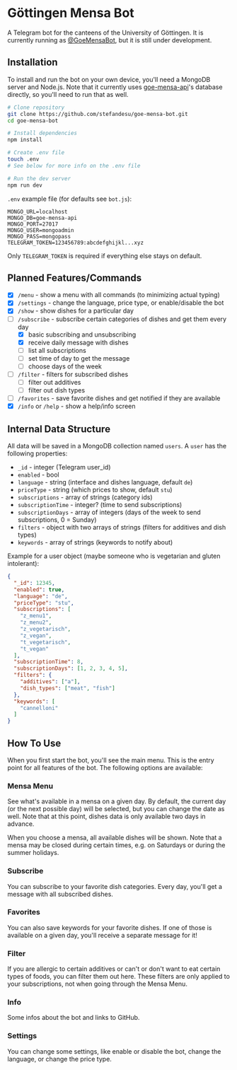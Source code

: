 # Göttingen Mensa Bot

A Telegram bot for the canteens of the University of Göttingen. It is currently running as [@GoeMensaBot](https://t.me/GoeMensaBot), but it is still under development.

## Installation

To install and run the bot on your own device, you'll need a MongoDB server and Node.js. Note that it currently uses [goe-mensa-api](https://github.com/stefandesu/goe-mensa-api)'s database directly, so you'll need to run that as well.

```bash
# Clone repository
git clone https://github.com/stefandesu/goe-mensa-bot.git
cd goe-mensa-bot

# Install dependencies
npm install

# Create .env file
touch .env
# See below for more info on the .env file

# Run the dev server
npm run dev
```

`.env` example file (for defaults see `bot.js`):

```
MONGO_URL=localhost
MONGO_DB=goe-mensa-api
MONGO_PORT=27017
MONGO_USER=mongoadmin
MONGO_PASS=mongopass
TELEGRAM_TOKEN=123456789:abcdefghijkl...xyz
```

Only `TELEGRAM_TOKEN` is required if everything else stays on default.

## Planned Features/Commands

- [x] `/menu` - show a menu with all commands (to minimizing actual typing)
- [x] `/settings` - change the language, price type, or enable/disable the bot
- [x] `/show` - show dishes for a particular day
- [ ] `/subscribe` - subscribe certain categories of dishes and get them every day
  - [x] basic subscribing and unsubscribing
  - [x] receive daily message with dishes
  - [ ] list all subscriptions
  - [ ] set time of day to get the message
  - [ ] choose days of the week
- [ ] `/filter` - filters for subscribed dishes
  - [ ] filter out additives
  - [ ] filter out dish types
- [ ] `/favorites` - save favorite dishes and get notified if they are available
- [x] `/info` or `/help` - show a help/info screen

## Internal Data Structure
All data will be saved in a MongoDB collection named `users`. A `user` has the following properties:

- `_id` - integer (Telegram user_id)
- `enabled` - bool
- `language` - string (interface and dishes language, default `de`)
- `priceType` - string (which prices to show, default `stu`)
- `subscriptions` - array of strings (category ids)
- `subscriptionTime` - integer? (time to send subscriptions)
- `subscriptionDays` - array of integers (days of the week to send subscriptions, 0 = Sunday)
- `filters` - object with two arrays of strings (filters for additives and dish types)
- `keywords` - array of strings (keywords to notify about)

Example for a user object (maybe someone who is vegetarian and gluten intolerant):

``` json
{
  "_id": 12345,
  "enabled": true,
  "language": "de",
  "priceType": "stu",
  "subscriptions": [
    "z_menu1",
    "z_menu2",
    "z_vegetarisch",
    "z_vegan",
    "t_vegetarisch",
    "t_vegan"
  ],
  "subscriptionTime": 8,
  "subscriptionDays": [1, 2, 3, 4, 5],
  "filters": {
    "additives": ["a"],
    "dish_types": ["meat", "fish"]
  },
  "keywords": [
    "cannelloni"
  ]
}
```

## How To Use
When you first start the bot, you'll see the main menu. This is the entry point for all features of the bot. The following options are available:

### Mensa Menu
See what's available in a mensa on a given day. By default, the current day (or the next possible day) will be selected, but you can change the date as well. Note that at this point, dishes data is only available two days in advance.

When you choose a mensa, all available dishes will be shown. Note that a mensa may be closed during certain times, e.g. on Saturdays or during the summer holidays.

### Subscribe
You can subscribe to your favorite dish categories. Every day, you'll get a message with all subscribed dishes.

### Favorites
You can also save keywords for your favorite dishes. If one of those is available on a given day, you'll receive a separate message for it!

### Filter
If you are allergic to certain additives or can't or don't want to eat certain types of foods, you can filter them out here. These filters are only applied to your subscriptions, not when going through the Mensa Menu.

### Info
Some infos about the bot and links to GitHub.

### Settings
You can change some settings, like enable or disable the bot, change the language, or change the price type.